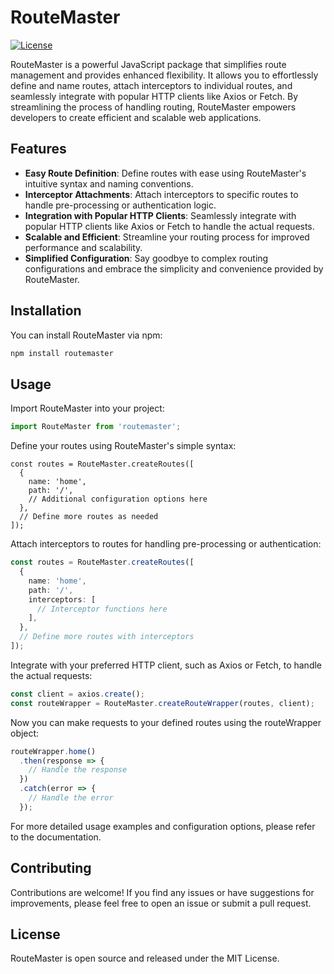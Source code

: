 # RouteMaster

[![License](https://img.shields.io/badge/license-MIT-blue.svg)](https://opensource.org/licenses/MIT)

RouteMaster is a powerful JavaScript package that simplifies route management and provides enhanced flexibility. It allows you to effortlessly define and name routes, attach interceptors to individual routes, and seamlessly integrate with popular HTTP clients like Axios or Fetch. By streamlining the process of handling routing, RouteMaster empowers developers to create efficient and scalable web applications.

## Features

- **Easy Route Definition**: Define routes with ease using RouteMaster's intuitive syntax and naming conventions.
- **Interceptor Attachments**: Attach interceptors to specific routes to handle pre-processing or authentication logic.
- **Integration with Popular HTTP Clients**: Seamlessly integrate with popular HTTP clients like Axios or Fetch to handle the actual requests.
- **Scalable and Efficient**: Streamline your routing process for improved performance and scalability.
- **Simplified Configuration**: Say goodbye to complex routing configurations and embrace the simplicity and convenience provided by RouteMaster.

## Installation

You can install RouteMaster via npm:

```bash
npm install routemaster
```

## Usage
Import RouteMaster into your project:

```ts
import RouteMaster from 'routemaster';
```

Define your routes using RouteMaster's simple syntax:
```
const routes = RouteMaster.createRoutes([
  {
    name: 'home',
    path: '/',
    // Additional configuration options here
  },
  // Define more routes as needed
]);

```

Attach interceptors to routes for handling pre-processing or authentication:
```ts
const routes = RouteMaster.createRoutes([
  {
    name: 'home',
    path: '/',
    interceptors: [
      // Interceptor functions here
    ],
  },
  // Define more routes with interceptors
]);
```
Integrate with your preferred HTTP client, such as Axios or Fetch, to handle the actual requests:
```ts
const client = axios.create();
const routeWrapper = RouteMaster.createRouteWrapper(routes, client);
```
Now you can make requests to your defined routes using the routeWrapper object:
```ts
routeWrapper.home()
  .then(response => {
    // Handle the response
  })
  .catch(error => {
    // Handle the error
  });
```
For more detailed usage examples and configuration options, please refer to the documentation.

## Contributing
Contributions are welcome! If you find any issues or have suggestions for improvements, please feel free to open an issue or submit a pull request.

## License
RouteMaster is open source and released under the MIT License.
